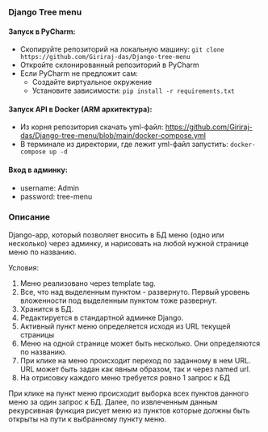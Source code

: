 ### Django Tree menu
#### Запуск в PyCharm:
- Скопируйте репозиторий на локальную машину: `git clone https://github.com/Giriraj-das/Django-tree-menu`
- Откройте склонированный репозиторий в PyCharm
- Если PyCharm не предложит сам:
  - Создайте виртуальное окружение
  - Установите зависимости: `pip install -r requirements.txt`
#### Запуск API в Docker (ARM архитектура):
- Из корня репозитория скачать yml-файл: https://github.com/Giriraj-das/Django-tree-menu/blob/main/docker-compose.yml
- В терминале из директории, где лежит yml-файл запустить: `docker-compose up -d`

#### Вход в админку:
- username: Admin
- password: tree-menu

### Описание
Django-app, который позволяет вносить в БД меню (одно или несколько) через админку, и нарисовать на любой нужной странице меню по названию.

Условия:
1) Меню реализовано через template tag.
2) Все, что над выделенным пунктом - развернуто. Первый уровень вложенности под выделенным пунктом тоже развернут.
3) Хранится в БД.
4) Редактируется в стандартной админке Django.
5) Активный пункт меню определяется исходя из URL текущей страницы
6) Меню на одной странице может быть несколько. Они определяются по названию.
7) При клике на меню происходит переход по заданному в нем URL. URL может быть задан как явным образом, так и через named url.
8) На отрисовку каждого меню требуется ровно 1 запрос к БД

При клике на пункт меню происходит выборка всех пунктов данного меню за один запроc к БД. Далее, по извлеченным данным рекурсивная функция рисует меню из пунктов которые должны быть открыты на пути к выбранному пункту меню.